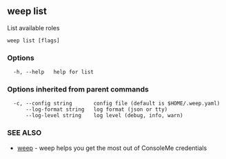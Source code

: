 ## weep list

List available roles

```
weep list [flags]
```

### Options

```
  -h, --help   help for list
```

### Options inherited from parent commands

```
  -c, --config string       config file (default is $HOME/.weep.yaml)
      --log-format string   log format (json or tty)
      --log-level string    log level (debug, info, warn)
```

### SEE ALSO

* [weep](weep.md)	 - weep helps you get the most out of ConsoleMe credentials

